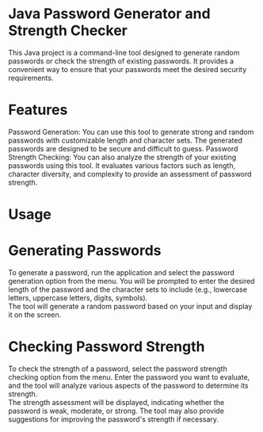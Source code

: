 # Java Password Generator and Strength Checker
This Java project is a command-line tool designed to generate random passwords or check the strength of existing passwords. It provides a convenient way to ensure that your passwords meet the desired security requirements.
# Features
Password Generation: You can use this tool to generate strong and random passwords with customizable length and character sets. The generated passwords are designed to be secure and difficult to guess.
Password Strength Checking: You can also analyze the strength of your existing passwords using this tool. It evaluates various factors such as length, character diversity, and complexity to provide an assessment of password strength.
# Usage
# Generating Passwords
To generate a password, run the application and select the password generation option from the menu. You will be prompted to enter the desired length of the password and the character sets to include (e.g., lowercase letters, uppercase letters, digits, symbols).\
The tool will generate a random password based on your input and display it on the screen.
# Checking Password Strength
To check the strength of a password, select the password strength checking option from the menu. Enter the password you want to evaluate, and the tool will analyze various aspects of the password to determine its strength.\
The strength assessment will be displayed, indicating whether the password is weak, moderate, or strong. The tool may also provide suggestions for improving the password's strength if necessary.
